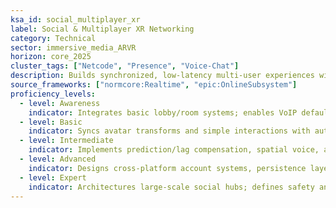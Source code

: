 ```yaml
---
ksa_id: social_multiplayer_xr
label: Social & Multiplayer XR Networking
category: Technical
sector: immersive_media_ARVR
horizon: core_2025
cluster_tags: ["Netcode", "Presence", "Voice-Chat"]
description: Builds synchronized, low-latency multi-user experiences with avatars, shared physics, voice, and persistence across platforms.
source_frameworks: ["normcore:Realtime", "epic:OnlineSubsystem"]
proficiency_levels:
  - level: Awareness
    indicator: Integrates basic lobby/room systems; enables VoIP defaults.
  - level: Basic
    indicator: Syncs avatar transforms and simple interactions with authoritative server logic.
  - level: Intermediate
    indicator: Implements prediction/lag compensation, spatial voice, and user-generated rooms.
  - level: Advanced
    indicator: Designs cross-platform account systems, persistence layers, and moderation tools.
  - level: Expert
    indicator: Architectures large-scale social hubs; defines safety and privacy standards for virtual communities.
---
```

